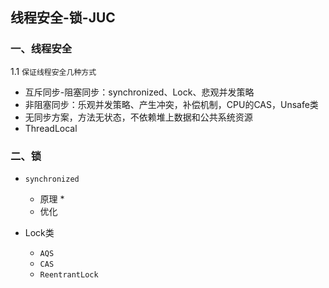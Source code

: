 ## 线程安全-锁-JUC

### 一、线程安全

1.1 `保证线程安全几种方式`

* 互斥同步-阻塞同步：synchronized、Lock、悲观并发策略
* 非阻塞同步：乐观并发策略、产生冲突，补偿机制，CPU的CAS，Unsafe类
* 无同步方案，方法无状态，不依赖堆上数据和公共系统资源
* ThreadLocal


### 二、锁

* `synchronized`
    * 原理
        * 
    * 优化

* Lock类
    * `AQS`
    * `CAS`
    * `ReentrantLock`